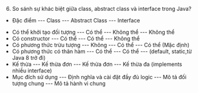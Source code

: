 6. So sánh sự khác biệt giữa class, abstract class và interface trong Java?
- Đặc điểm                   --- Class          --- Abstract Class --- Interface
+ Có thể khởi tạo đối tượng --- Có thể         --- Không thể     --- Không thể
+ Có constructor            --- Có thể         --- Có thể        --- Không thể
+ Có phương thức trừu tượng --- Không          --- Có thể        --- Có thể (Mặc định)
+ Có phương thức có thân hàm --- Có thể        --- Có thể        --- (default, static,từ Java 8 trở đi)
+ Kế thừa                   --- Kế thừa đơn    --- Kế thừa đơn   --- Kế thừa đa (implements nhiều interface)
+ Mục đích sử dụng          --- Định nghĩa và cài đặt đầy đủ logic --- Mô tả đối tượng chung --- Mô tả hành vi chung